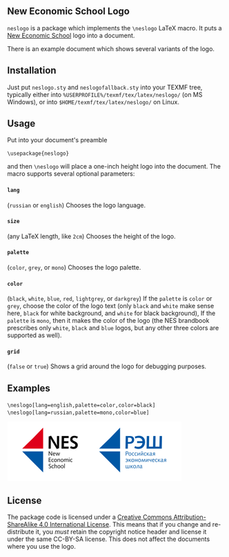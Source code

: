 ## New Economic School Logo

`neslogo` is a package which implements the `\neslogo` LaTeX macro.
It puts a [New Economic School](https://www.nes.ru) logo into a document.

There is an example document which shows several variants of the logo.

## Installation

Just put `neslogo.sty` and `neslogofallback.sty` into your TEXMF tree,
typically either into `%USERPROFILE%/texmf/tex/latex/neslogo/` (on MS Windows),
or into `$HOME/texmf/tex/latex/neslogo/` on Linux.

## Usage

Put into your document's preamble

```
\usepackage{neslogo}
```

and then `\neslogo` will place a one-inch height logo into the document.
The macro supports several optional parameters:

#### `lang`

(`russian` or `english`) Chooses the logo language.

#### `size`

(any LaTeX length, like `2cm`) Chooses the height of the logo.

#### `palette`

(`color`, `grey`, or `mono`) Chooses the logo palette.

#### `color`

(`black`, `white`, `blue`, `red`, `lightgrey`, or `darkgrey`) If the `palette` is `color` or `grey`, choose
the color of the logo text (only `black` and `white` make sense here, `black` for white background, and
`white` for black background), If the `palette` is `mono`, then it makes the color of the logo
(the NES brandbook prescribes only `white`, `black` and `blue` logos, but any other three colors are
supported as well).

#### `grid`

(`false` or `true`) Shows a grid around the logo for debugging purposes.

## Examples

`\neslogo[lang=english,palette=color,color=black]`
`\neslogo[lang=russian,palette=mono,color=blue]`

![Example](https://raw.githubusercontent.com/sgolovan/neslogo/main/example/example.png)

## License

The package code is licensed under a [Creative Commons Attribution-ShareAlike
4.0 International License](http://creativecommons.org/licenses/by-sa/4.0/). This
means that if you change and re-distribute it, you *must* retain the
copyright notice header and license it under the same CC-BY-SA license. This
does not affect the documents where you use the logo.
